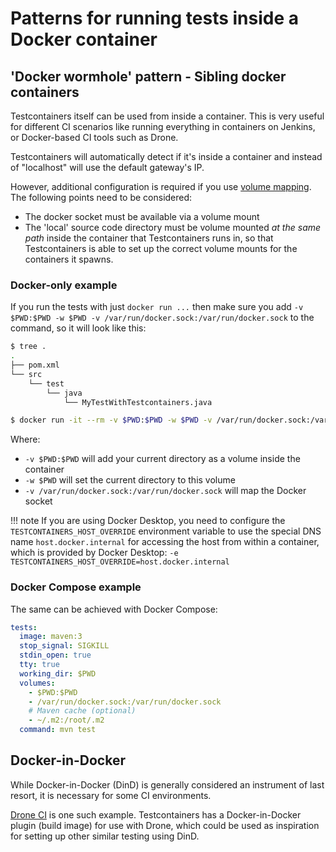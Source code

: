 # Patterns for running tests inside a Docker container

## 'Docker wormhole' pattern - Sibling docker containers

Testcontainers itself can be used from inside a container.
This is very useful for different CI scenarios like running everything in containers on Jenkins, or Docker-based CI tools such as Drone.

Testcontainers will automatically detect if it's inside a container and instead of "localhost" will use the default gateway's IP.

However, additional configuration is required if you use [volume mapping](../../features/files.md). The following points need to be considered:

* The docker socket must be available via a volume mount
* The 'local' source code directory must be volume mounted *at the same path* inside the container that Testcontainers runs in, so that Testcontainers is able to set up the correct volume mounts for the containers it spawns.

### Docker-only example
If you run the tests with just `docker run ...` then make sure you add `-v $PWD:$PWD -w $PWD -v /var/run/docker.sock:/var/run/docker.sock` to the command, so it will look like this:
```bash
$ tree .
.
├── pom.xml
└── src
    └── test
        └── java
            └── MyTestWithTestcontainers.java

$ docker run -it --rm -v $PWD:$PWD -w $PWD -v /var/run/docker.sock:/var/run/docker.sock maven:3 mvn test
```

Where:

* `-v $PWD:$PWD` will add your current directory as a volume inside the container
* `-w $PWD` will set the current directory to this volume
* `-v /var/run/docker.sock:/var/run/docker.sock` will map the Docker socket


!!! note
    If you are using Docker Desktop, you need to configure the `TESTCONTAINERS_HOST_OVERRIDE` environment variable to use the special DNS name
    `host.docker.internal` for accessing the host from within a container, which is provided by Docker Desktop:
    `-e TESTCONTAINERS_HOST_OVERRIDE=host.docker.internal`

### Docker Compose example
The same can be achieved with Docker Compose:
```yaml
tests:
  image: maven:3
  stop_signal: SIGKILL
  stdin_open: true
  tty: true
  working_dir: $PWD
  volumes:
    - $PWD:$PWD
    - /var/run/docker.sock:/var/run/docker.sock
    # Maven cache (optional)
    - ~/.m2:/root/.m2
  command: mvn test
```

## Docker-in-Docker

While Docker-in-Docker (DinD) is generally considered an instrument of last resort, it is necessary for some CI environments.

[Drone CI](./drone.md) is one such example. Testcontainers has a Docker-in-Docker plugin (build image) for use with Drone,
which could be used as inspiration for setting up other similar testing using DinD.
